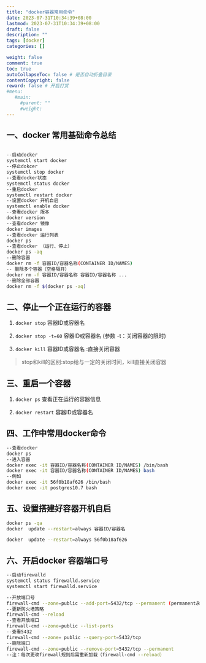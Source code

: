 ```yaml
---
title: "docker容器常用命令"
date: 2023-07-31T10:34:39+08:00
lastmod: 2023-07-31T10:34:39+08:00
draft: false
description: ""
tags: [docker]
categories: []

weight: false
comment: true
toc: true
autoCollapseToc: false # 是否自动折叠目录
contentCopyright: false
reward: false # 开启打赏
#menu:
   #main:
     #parent: ""
     #weight:
---
```


## 一、docker 常用基础命令总结


```bash

--启动docker
systemctl start docker
--停止dokcer
systemctl stop docker
--查看docker状态
systemctl status docker 
--重启docker
systemctl restart docker
--设置docker 开机自启
systemctl enable docker
--查看docker 版本
docker version
--查看docker 镜像
docker images
--查看docker 运行列表
docker ps 
--查看docker （运行、停止）
docker ps -aq
--删除容器
docker rm -f 容器ID/容器名称(CONTAINER ID/NAMES)
-- 删除多个容器（空格隔开）
docker rm -f 容器ID/容器名称 容器ID/容器名称 ...
--删除全部容器
docker rm -f $(docker ps -aq)


```

## 二、停止一个正在运行的容器  

1. `docker stop` 容器ID或容器名  

2. `docker stop -t=60` 容器ID或容器名 (参数 -t：关闭容器的限时)

3. `docker kill` 容器ID或容器名 :直接关闭容器

> stop和kill的区别:stop给与一定的关闭时间，kill直接关闭容器  


## 三、重启一个容器

1. `docker ps` 查看正在运行的容器信息

2. `docker restart` 容器ID或容器名 
  


## 四、工作中常用docker命令

```bash
--查看docker 
docker ps 
--进入容器
docker exec -it 容器ID/容器名称(CONTAINER ID/NAMES) /bin/bash
docker exec -it 容器ID/容器名称(CONTAINER ID/NAMES) bash
--例如
docker exec -it 56f0b18af626 /bin/bash
docker exec -it postgres10.7 bash 
```

## 五、设置搭建好容器开机自启

```bash
docker ps -qa 
docker  update --restart=always 容器ID/容器名

docker  update --restart=always 56f0b18af626

```

## 六、开启docker 容器端口号

```bash
--启动firewalld
systemctl status firewalld.service
systemctl start firewalld.service

--开放端口号
firewall-cmd --zone=public --add-port=5432/tcp --permanent (permanent永久生效，没有此参数重启后失效)
--更新防火墙策略
firewall-cmd --reload
--查看开放端口
firewall-cmd --zone=public --list-ports
--查看5432
firewall-cmd --zone= public --query-port=5432/tcp
--删除端口
firewall-cmd --zone=public --remove-port=5432/tcp --permanent
--注：每次更改firewall规则后需重新加载（firewall-cmd --reload）


```




